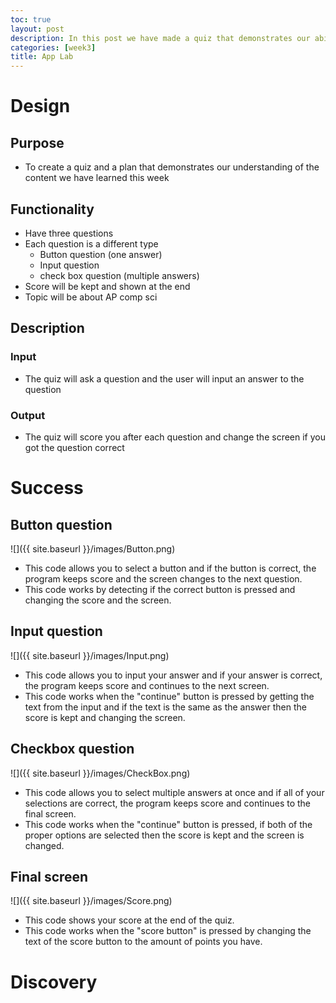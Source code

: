 ```yaml
---
toc: true
layout: post
description: In this post we have made a quiz that demonstrates our ability to 
categories: [week3]
title: App Lab
---
```

# Design

## Purpose
- To create a quiz and a plan that demonstrates our understanding of the content we have learned this week 
## Functionality
- Have three questions
- Each question is a different type
  - Button question (one answer)
  - Input question
  - check box question (multiple answers)
- Score will be kept and shown at the end
- Topic will be about AP comp sci
## Description
### Input
- The quiz will ask a question and the user will input an answer to the question
### Output
- The quiz will score you after each question and change the screen if you got the question correct


# Success
## Button question
![]({{ site.baseurl }}/images/Button.png)
- This code allows you to select a button and if the button is correct, the program keeps score and the screen changes to the next question.
- This code works by detecting if the correct button is pressed and changing the score and the screen.

## Input question
![]({{ site.baseurl }}/images/Input.png)
- This code allows you to input your answer and if your answer is correct, the program keeps score and continues to the next screen.
- This code works when the "continue" button is pressed by getting the text from the input and if the text is the same as the answer then the score is kept and changing the screen.

## Checkbox question
![]({{ site.baseurl }}/images/CheckBox.png)
- This code allows you to select multiple answers at once and if all of your selections are correct, the program keeps score and continues to the final screen.
- This code works when the "continue" button is pressed, if both of the proper options are selected then the score is kept and the screen is changed.

## Final screen
![]({{ site.baseurl }}/images/Score.png)
- This code shows your score at the end of the quiz.
- This code works when the "score button" is pressed by changing the text of the score button to the amount of points you have.


# Discovery
